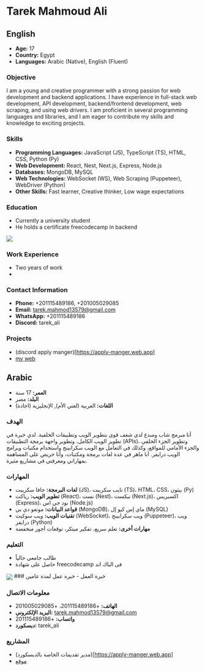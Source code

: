 # Tarek Mahmoud Ali

## English

- **Age:** 17
- **Country:** Egypt
- **Languages:** Arabic (Native), English (Fluent)

### Objective
I am a young and creative programmer with a strong passion for web development and backend applications. I have experience in full-stack web development, API development, backend/frontend development, web scraping, and using web drivers. I am proficient in several programming languages and libraries, and I am eager to contribute my skills and knowledge to exciting projects.

### Skills
- **Programming Languages:** JavaScript (JS), TypeScript (TS), HTML, CSS, Python (Py)
- **Web Development:** React, Nest, Next.js, Express, Node.js
- **Databases:** MongoDB, MySQL
- **Web Technologies:** WebSocket (WS), Web Scraping (Puppeteer), WebDriver (Python)
- **Other Skills:** Fast learner, Creative thinker, Low wage expectations
  
### Education
- Currently a university student
- He holds a certificate freecodecamp in backend
<img src="https://media.discordapp.net/attachments/855518791362412569/1149998062463361034/image.png?width=603&height=402" align="center"/>

### Work Experience
- Two years of work
- 
### Contact Information
- **Phone:** +201115489186, +201005029085
- **Email:** tarek.mahmod13579@gmail.com
- **WhatsApp:** +201115489186
- **Discord:** tarek_ali

### Projects
- (discord apply manger)[https://apply-manger.web.app]
- [my web](https://my-web-88e69.web.app/)

## Arabic

- **العمر:** 17 سنة
- **البلد:** مصر
- **اللغات:** العربية (لغتي الأم), الإنجليزية (اجادة)

### الهدف
أنا مبرمج شاب ومبدع لدي شغف قوي بتطوير الويب وتطبيقات الخلفية. لدي خبرة في تطوير الويب الكامل، وتطوير واجهة برمجة التطبيقات (APIs)، وتطوير الجزء الخلفي والجزء الأمامي للمواقع، وكذلك في التعامل مع الويب سكرابينج واستخدام مكتبات وبرامج الويب درايفر. أنا ماهر في عدة لغات برمجة ومكتبات، وأنا حريص على المساهمة بمهاراتي ومعرفتي في مشاريع مثيرة.

### المهارات
- **لغات البرمجة:** جافا سكريبت (JS)، تايب سكريبت (TS)، HTML، CSS، بيثون (Py)
- **تطوير الويب:** رياكت (React)، نست (Nest)، نيكست (Next.js)، اكسبريس (Express)، نود جي اس (Node.js)
- **قواعد البيانات:** مونغو دي بي (MongoDB)، ماي إس كيو إل (MySQL)
- **تقنيات الويب:** ويب سوكيت (WebSocket)، ويب سكرابينج (Puppeteer)، ويب درايفر (Python)
- **مهارات أخرى:** تعلم سريع، تفكير مبتكر، توقعات أجور منخفضة

### التعليم
- طالب جامعي حالياً
- حاصل على شهادة freecodecamp فى الباك اند
<img src="https://media.discordapp.net/attachments/855518791362412569/1149998062463361034/image.png?width=603&height=402" align="center"/>
### خبرة العمل
- خبرة عمل لمدة عامين 

### معلومات الاتصال
- **الهاتف:** +201115489186، +201005029085
- **البريد الإلكتروني:** tarek.mahmod13579@gmail.com
- **واتساب:** +201115489186
- **ديسكورد:** tarek_ali

### المشاريع
- (مدير تقديمات الخاصة بالديسكورد)[https://apply-manger.web.app]
- [موقع](https://my-web-88e69.web.app/)
